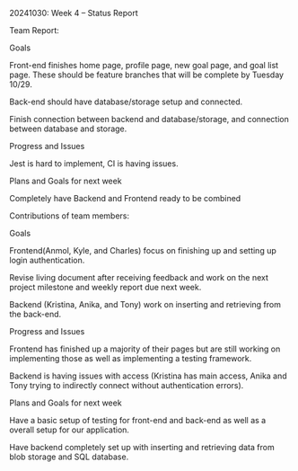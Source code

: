 20241030: Week 4 – Status Report

Team Report:

Goals

Front-end finishes home page, profile page, new goal page, and goal list page. These should be feature branches that will be complete by Tuesday 10/29.

Back-end should have database/storage setup and connected.

Finish connection between backend and database/storage, and connection between database and storage.

Progress and Issues

Jest is hard to implement, CI is having issues.

Plans and Goals for next week

Completely have Backend and Frontend ready to be combined

Contributions of team members:

Goals

Frontend(Anmol, Kyle, and Charles) focus on finishing up and setting up login authentication.

Revise living document after receiving feedback and work on the next project milestone and weekly report due next week.

Backend (Kristina, Anika, and Tony) work on inserting and retrieving from the back-end.

Progress and Issues

Frontend has finished up a majority of their pages but are still working on implementing those as well as implementing a testing framework. 

Backend is having issues with access (Kristina has main access, Anika and Tony trying to indirectly connect without authentication errors).

Plans and Goals for next week

Have a basic setup of testing for front-end and back-end as well as a overall setup for our application.

Have backend completely set up with inserting and retrieving data from blob storage and SQL database.
